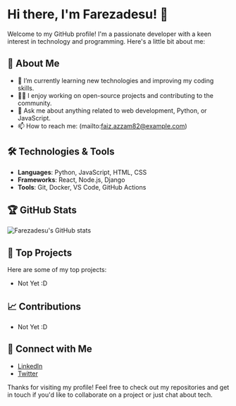 # Hi there, I'm Farezadesu! 👋

Welcome to my GitHub profile! I'm a passionate developer with a keen interest in technology and programming. Here's a little bit about me:

## 🚀 About Me
- 🌱 I’m currently learning new technologies and improving my coding skills.
- 👨‍💻 I enjoy working on open-source projects and contributing to the community.
- 💬 Ask me about anything related to web development, Python, or JavaScript.
- 📫 How to reach me: (mailto:faiz.azzam82@example.com)

## 🛠️ Technologies & Tools
- **Languages**: Python, JavaScript, HTML, CSS
- **Frameworks**: React, Node.js, Django
- **Tools**: Git, Docker, VS Code, GitHub Actions

## 🏆 GitHub Stats
![Farezadesu's GitHub stats](https://github-readme-stats.vercel.app/api?username=Farezadesu&show_icons=true&theme=radical)

## 🌟 Top Projects
Here are some of my top projects:

- Not Yet :D

## 📈 Contributions
- Not Yet :D

## 🤝 Connect with Me
- [LinkedIn](https://www.linkedin.com/in/your-linkedin-profile)
- [Twitter](https://twitter.com/your-twitter-handle)

Thanks for visiting my profile! Feel free to check out my repositories and get in touch if you'd like to collaborate on a project or just chat about tech.
